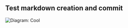 Test markdown creation and commit
---

![Diagram: Cool](http://umlsync.org/github?path=ElementInitialization.umlsync "test")